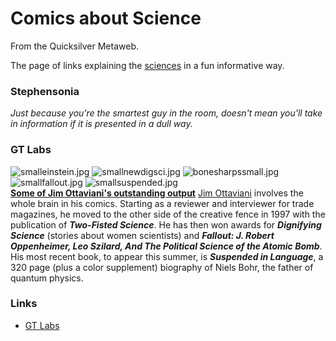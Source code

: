 
# Comics about Science

From the Quicksilver Metaweb.

The page of links explaining the [sciences](/scientific-principles) in a fun informative way.

### Stephensonia


*Just because you're the smartest guy in the room, doesn't mean you'll take in information if it is presented in a dull way.*

### GT Labs



![smalleinstein.jpg](/https://web.archive.org/web/20060725171024im_/http://www.gt-labs.com/images/smalleinstein.jpg) ![smallnewdigsci.jpg](/https://web.archive.org/web/20060725171024im_/http://www.gt-labs.com/images/smallnewdigsci.jpg) ![bonesharpssmall.jpg](/https://web.archive.org/web/20060725171024im_/http://www.gt-labs.com/images/bonesharpssmall.jpg) ![smallfallout.jpg](/https://web.archive.org/web/20060725171024im_/http://www.gt-labs.com/images/smallfallout.jpg) ![smallsuspended.jpg](/https://web.archive.org/web/20060725171024im_/http://www.gt-labs.com/images/smallsuspended.jpg)   
**[Some of Jim Ottaviani's outstanding output](/http-www-gt-labs-com-interview-html)**
[Jim Ottaviani](/http-www-gt-labs-com-sitemap-html) involves the whole brain in his comics. Starting as a reviewer and interviewer for trade magazines, he moved to the other side of the creative fence
in 1997 with the publication of ***Two-Fisted Science***. He has then won awards for ***Dignifying Science*** (stories about women scientists) and ***Fallout: J. Robert Oppenheimer, Leo Szilard, And The Political Science of the Atomic Bomb***. His most recent book, to appear this summer, is ***Suspended in Language***, a 320 page (plus a color supplement) biography of Niels Bohr, the father of quantum physics.

### Links


* [GT Labs](/http-www-gt-labs-com)
